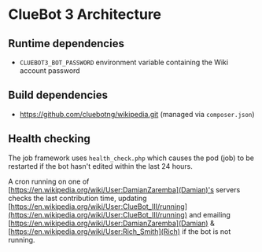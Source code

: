 # ClueBot 3 Architecture

## Runtime dependencies

- `CLUEBOT3_BOT_PASSWORD` environment variable containing the Wiki account password

## Build dependencies

- https://github.com/cluebotng/wikipedia.git (managed via `composer.json`)

## Health checking

The job framework uses `health_check.php` which causes the pod (job) to be restarted if the bot hasn't edited within the last 24 hours.

A cron running on one of [https://en.wikipedia.org/wiki/User:DamianZaremba](Damian)'s servers checks the last contribution time,
updating [https://en.wikipedia.org/wiki/User:ClueBot_III/running](https://en.wikipedia.org/wiki/User:ClueBot_III/running) and emailing
[https://en.wikipedia.org/wiki/User:DamianZaremba](Damian) & [https://en.wikipedia.org/wiki/User:Rich_Smith](Rich) if the bot is not running.

